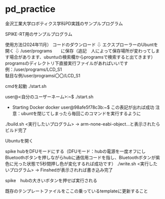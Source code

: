 # pd_practice
金沢工業大学ロボティクス学科PD実践のサンプルプログラム

SPIKE-RT用のサンプルプログラム 

使用方法(2024年11月）
コードのダウンロード
⇩
エクスプローラーのUbuntを開く
⇩
/user/programs　　に保存（追記　人によって保存場所が変わってします場合があります、ubuntuの検索欄からprogramsで検索すると出てきます）
programsのディレクトリ下直接実行ファイルがあればいいです
例：/user/programs/LCD_S1  
駄目な例/user/programsi〇〇/LCD_S1

cmdを起動
./start.sh

user@<自分のユーザーネーム>:~$ ./start.sh
 * Starting Docker docker
user@98afe5f78c3b:~$
この表記が出れば成功
注意：ubuntを閉じてしまったら毎回このコマンドを実行するように

./build.sh <実行したいプログラム>
→ arm-none-eabi-object...と表示されたらビルド完了

Ubuntuを開く

spike hubをDFUモードにする（DFUモード：hubの電源を一度オフにしBluetoothボタンを押しながらhubに通信用コードを指し、Bluetoothボタンが紫色に光った状態で5秒間押し色が変化するれば成功です）
./write.sh <実行したいプログラム>
→ Finshedが表示されれば書き込み完了

spike　hubの大きいボタンを押せば実行される


既存のテンプレートファイルをここの乗っているtemplateに更新すること
